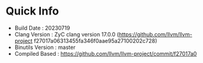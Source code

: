 # Quick Info
* Build Date : 20230719
* Clang Version : ZyC clang version 17.0.0 (https://github.com/llvm/llvm-project f27017a06313455fa346f0aae95a27100202c728)
* Binutils Version : master
* Compiled Based : https://github.com/llvm/llvm-project/commit/f27017a0

